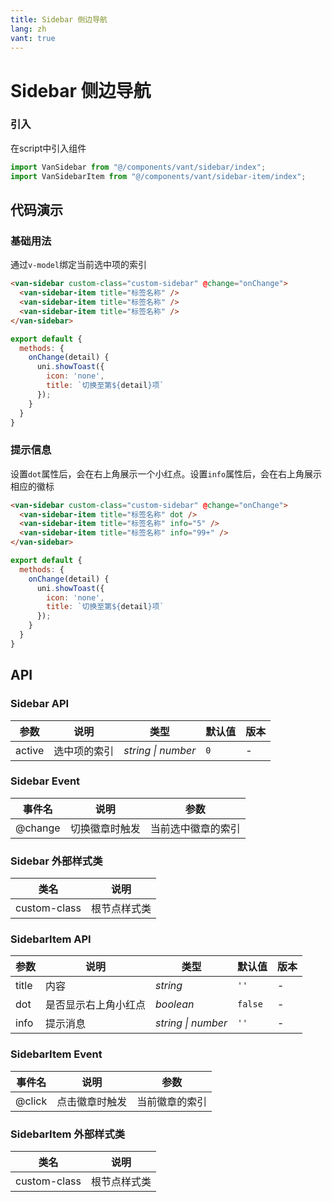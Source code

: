 ```yaml
---
title: Sidebar 侧边导航
lang: zh
vant: true
---
```


# Sidebar 侧边导航

### 引入

在script中引入组件

```js
import VanSidebar from "@/components/vant/sidebar/index";
import VanSidebarItem from "@/components/vant/sidebar-item/index";
```

## 代码演示

### 基础用法

通过`v-model`绑定当前选中项的索引

```html
<van-sidebar custom-class="custom-sidebar" @change="onChange">
  <van-sidebar-item title="标签名称" />
  <van-sidebar-item title="标签名称" />
  <van-sidebar-item title="标签名称" />
</van-sidebar>
```

``` javascript
export default {
  methods: {
    onChange(detail) {
      uni.showToast({
        icon: 'none',
        title: `切换至第${detail}项`
      });
    }
  }
}
```

### 提示信息

设置`dot`属性后，会在右上角展示一个小红点。设置`info`属性后，会在右上角展示相应的徽标

```html
<van-sidebar custom-class="custom-sidebar" @change="onChange">
  <van-sidebar-item title="标签名称" dot />
  <van-sidebar-item title="标签名称" info="5" />
  <van-sidebar-item title="标签名称" info="99+" />
</van-sidebar>
```

``` javascript
export default {
  methods: {
    onChange(detail) {
      uni.showToast({
        icon: 'none',
        title: `切换至第${detail}项`
      });
    }
  }
}
```

## API

### Sidebar API

| 参数 | 说明 | 类型 | 默认值 | 版本 |
|-----------|-----------|-----------|-------------|-------------|
| active | 选中项的索引 | *string \| number* | `0` | - |

### Sidebar Event

| 事件名 | 说明 | 参数 |
|------|------|------|
| @change | 切换徽章时触发 | 当前选中徽章的索引 |

### Sidebar 外部样式类

| 类名 | 说明 |
|-----------|-----------|
| custom-class | 根节点样式类 |

### SidebarItem API

| 参数 | 说明 | 类型 | 默认值 | 版本 |
|-----------|-----------|-----------|-------------|-------------|
| title | 内容 | *string* | `''` | - |
| dot | 是否显示右上角小红点 | *boolean* | `false` | - |
| info | 提示消息 | *string \| number* | `''` | - |

### SidebarItem Event

| 事件名 | 说明 | 参数 |
|------|------|------|
| @click | 点击徽章时触发 | 当前徽章的索引 |

### SidebarItem 外部样式类

| 类名 | 说明 |
|-----------|-----------|
| custom-class | 根节点样式类 |
